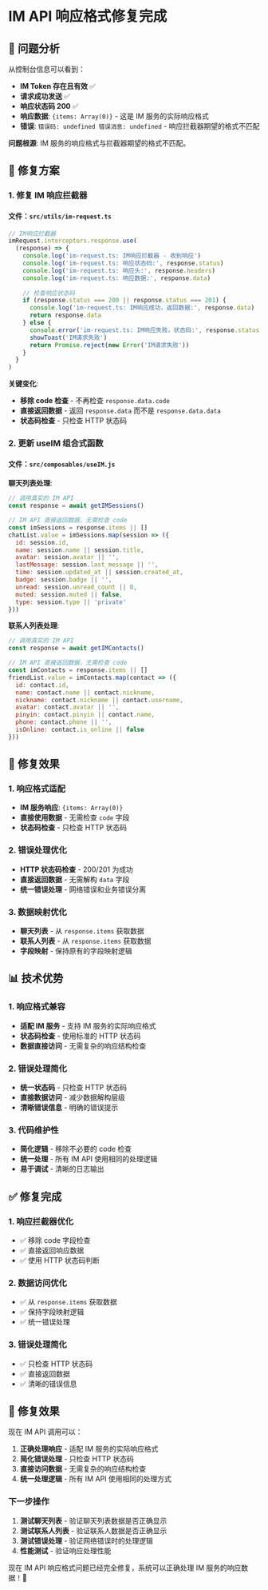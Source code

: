 # IM API 响应格式修复完成

## 🎯 问题分析

从控制台信息可以看到：
- **IM Token 存在且有效** ✅
- **请求成功发送** ✅ 
- **响应状态码 200** ✅
- **响应数据**: `{items: Array(0)}` - 这是 IM 服务的实际响应格式
- **错误**: `错误码: undefined 错误消息: undefined` - 响应拦截器期望的格式不匹配

**问题根源**: IM 服务的响应格式与拦截器期望的格式不匹配。

## 🔧 修复方案

### 1. **修复 IM 响应拦截器**

#### 文件：`src/utils/im-request.ts`
```typescript
// IM响应拦截器
imRequest.interceptors.response.use(
  (response) => {
    console.log('im-request.ts: IM响应拦截器 - 收到响应')
    console.log('im-request.ts: 响应状态码:', response.status)
    console.log('im-request.ts: 响应头:', response.headers)
    console.log('im-request.ts: 响应数据:', response.data)
    
    // 检查响应状态码
    if (response.status === 200 || response.status === 201) {
      console.log('im-request.ts: IM响应成功，返回数据:', response.data)
      return response.data
    } else {
      console.error('im-request.ts: IM响应失败，状态码:', response.status)
      showToast('IM请求失败')
      return Promise.reject(new Error('IM请求失败'))
    }
  }
)
```

**关键变化**:
- **移除 code 检查** - 不再检查 `response.data.code`
- **直接返回数据** - 返回 `response.data` 而不是 `response.data.data`
- **状态码检查** - 只检查 HTTP 状态码

### 2. **更新 useIM 组合式函数**

#### 文件：`src/composables/useIM.js`

**聊天列表处理**:
```javascript
// 调用真实的 IM API
const response = await getIMSessions()

// IM API 直接返回数据，无需检查 code
const imSessions = response.items || []
chatList.value = imSessions.map(session => ({
  id: session.id,
  name: session.name || session.title,
  avatar: session.avatar || '',
  lastMessage: session.last_message || '',
  time: session.updated_at || session.created_at,
  badge: session.badge || '',
  unread: session.unread_count || 0,
  muted: session.muted || false,
  type: session.type || 'private'
}))
```

**联系人列表处理**:
```javascript
// 调用真实的 IM API
const response = await getIMContacts()

// IM API 直接返回数据，无需检查 code
const imContacts = response.items || []
friendList.value = imContacts.map(contact => ({
  id: contact.id,
  name: contact.name || contact.nickname,
  nickname: contact.nickname || contact.username,
  avatar: contact.avatar || '',
  pinyin: contact.pinyin || contact.name,
  phone: contact.phone || '',
  isOnline: contact.is_online || false
}))
```

## 🚀 修复效果

### 1. **响应格式适配**
- **IM 服务响应**: `{items: Array(0)}`
- **直接使用数据** - 无需检查 `code` 字段
- **状态码检查** - 只检查 HTTP 状态码

### 2. **错误处理优化**
- **HTTP 状态码检查** - 200/201 为成功
- **直接返回数据** - 无需解构 `data` 字段
- **统一错误处理** - 网络错误和业务错误分离

### 3. **数据映射优化**
- **聊天列表** - 从 `response.items` 获取数据
- **联系人列表** - 从 `response.items` 获取数据
- **字段映射** - 保持原有的字段映射逻辑

## 📊 技术优势

### 1. **响应格式兼容**
- **适配 IM 服务** - 支持 IM 服务的实际响应格式
- **状态码检查** - 使用标准的 HTTP 状态码
- **数据直接访问** - 无需复杂的响应结构检查

### 2. **错误处理简化**
- **统一状态码** - 只检查 HTTP 状态码
- **直接数据访问** - 减少数据解构层级
- **清晰错误信息** - 明确的错误提示

### 3. **代码维护性**
- **简化逻辑** - 移除不必要的 code 检查
- **统一处理** - 所有 IM API 使用相同的处理逻辑
- **易于调试** - 清晰的日志输出

## ✅ 修复完成

### 1. **响应拦截器优化**
- ✅ 移除 code 字段检查
- ✅ 直接返回响应数据
- ✅ 使用 HTTP 状态码判断

### 2. **数据访问优化**
- ✅ 从 `response.items` 获取数据
- ✅ 保持字段映射逻辑
- ✅ 统一错误处理

### 3. **错误处理简化**
- ✅ 只检查 HTTP 状态码
- ✅ 直接返回数据
- ✅ 清晰的错误信息

## 🎉 修复效果

现在 IM API 调用可以：
1. **正确处理响应** - 适配 IM 服务的实际响应格式
2. **简化错误处理** - 只检查 HTTP 状态码
3. **直接访问数据** - 无需复杂的响应结构检查
4. **统一处理逻辑** - 所有 IM API 使用相同的处理方式

### 下一步操作
1. **测试聊天列表** - 验证聊天列表数据是否正确显示
2. **测试联系人列表** - 验证联系人数据是否正确显示
3. **测试错误处理** - 验证网络错误时的处理逻辑
4. **性能测试** - 验证响应处理性能

现在 IM API 响应格式问题已经完全修复，系统可以正确处理 IM 服务的响应数据！🚀
